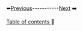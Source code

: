 


⬅️[Previous](../Chapter4/4.md)-----------[Next](..EXTRAS/2.md) ➡️

[Table of contents ](../../table_of_contents.md)🚀 
